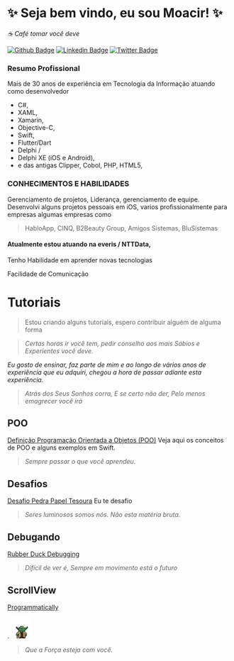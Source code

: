 # ✨ Seja bem vindo, eu sou Moacir! ✨
_☕ Café tomar você deve_


[![Github Badge](https://img.shields.io/badge/-Github-000?style=flat-square&logo=Github&logoColor=white&link=https://github.com/MoacirParticular/MoacirParticular)](https://github.com/MoacirParticular)
[![Linkedin Badge](https://img.shields.io/badge/-LinkedIn-blue?style=flat-square&logo=Linkedin&logoColor=white&link=https://www.linkedin.com/in/moacirlamego/)](https://www.linkedin.com/in/moacirlamego/)
[![Twitter Badge](https://img.shields.io/badge/-Twitter-1ca0f1?style=flat-square&labelColor=1ca0f1&logo=twitter&logoColor=white&link=https://twitter.com/LamegoMoacir)](https://twitter.com/LamegoMoacir)

### Resumo Profissional
Mais de 30 anos de experiência em Tecnologia da Informação atuando como desenvolvedor 
* C#, 
* XAML, 
* Xamarin, 
* Objective-C, 
* Swift, 
* Flutter/Dart
* Delphi / 
* Delphi XE (iOS e Android), 
* e das antigas Clipper, Cobol, PHP, HTML5, 

### CONHECIMENTOS E HABILIDADES

Gerenciamento de projetos, Liderança, gerenciamento de equipe. 
Desenvolvi alguns projetos pessoais em iOS, varios profissionalmente para empresas algumas empresas como 
> HabloApp, CINQ, B2Beauty Group, Amigos Sistemas, BluSistemas

#### Atualmente estou atuando na everis / NTTData, 

Tenho Habilidade em aprender novas tecnologias

Facilidade de Comunicação


# Tutoriais
> Estou criando alguns tutoriais, espero contribuir alguém de alguma forma

> _Certas horas ir você tem, pedir conselho aos mais Sábios e Experientes você deve._

_Eu gosto de ensinar, faz parte de mim e ao longo de vários anos de experiência que eu adquiri, chegou a hora de passar adiante esta experiência._

> _Atrás dos Seus Sonhos corra, E se certo não der, Pelo menos emagrecer você irá_

## POO
[Definição Programação Orientada a Objetos (POO)](https://github.com/MoacirParticular/POO-o-que-programa-o-orientada-a-objetos/blob/main/Arquivos/Definição-POO.md)
Veja aqui os conceitos de POO e alguns exemplos em Swift.

>_Sempre passar o que você aprendeu._

## Desafios
[Desafio Pedra Papel Tesoura](https://github.com/MoacirParticular/POO-o-que-programa-o-orientada-a-objetos/blob/main/Arquivos/Desafio%20PPT.md)
Eu te desafio 

>_Seres luminosos somos nós. Não esta matéria bruta._

## Debugando
[Rubber Duck Debugging](https://github.com/MoacirParticular/BreakPoint)


>_Difícil de ver é, Sempre em movimento está o futuro_

## ScrollView
[Programmatically](https://github.com/MoacirParticular/using-scrollview-programmatically-in-swift)



.
![](https://github.com/MoacirParticular/MoacirParticular/blob/main/Imagens/yoda.gif)
>_Que a Força esteja com você._

<!--
Guerras não faz grande ninguém.

Luke: Mas eu não acredito!
Yoda: É por isso que você fracassa.


A morte é uma parte natural da vida. Feliz fique por aqueles que na Força se transformam. Apego leva ao ciúmes, a sombra da ganância isso é.

Verdadeiramente maravilhosa, a mente de uma criança é.

Faça. Ou não faça. Não existe a tentativa.



Yoda, o grande mestre Jedi, é uma das figuras mais marcantes da cultura pop. Mestre Yoda foi um guerreiro extraordinário da Ordem Jedi mas, acima de tudo, um professor que marcou gerações de fãs da saga.
Seus pensamentos filosóficos foram ensinamentos emblemáticos do cinema, e ensinaram muito a Luke e ao público sobre disciplina, dedicação máxima e a Força.
Yoda ensinando Luke
Faça. Ou não faça. Não existe a tentativa.

Star Wars: Episódio V - O Império Contra-Ataca
Yoda junto das crianças Jedi
Verdadeiramente maravilhosa, a mente de uma criança é.

Star Wars: Episódio II - Ataque dos Clones
Yoda
A morte é uma parte natural da vida. Feliz fique por aqueles que na Força se transformam. Apego leva ao ciúmes, a sombra da ganância isso é.

Star Wars: Episódio III - A Vingança dos Sith
Yoda
Luke: Mas eu não acredito!

Yoda: É por isso que você fracassa.

Star Wars: Episódio V - O Império Contra-Ataca
--!>
 
